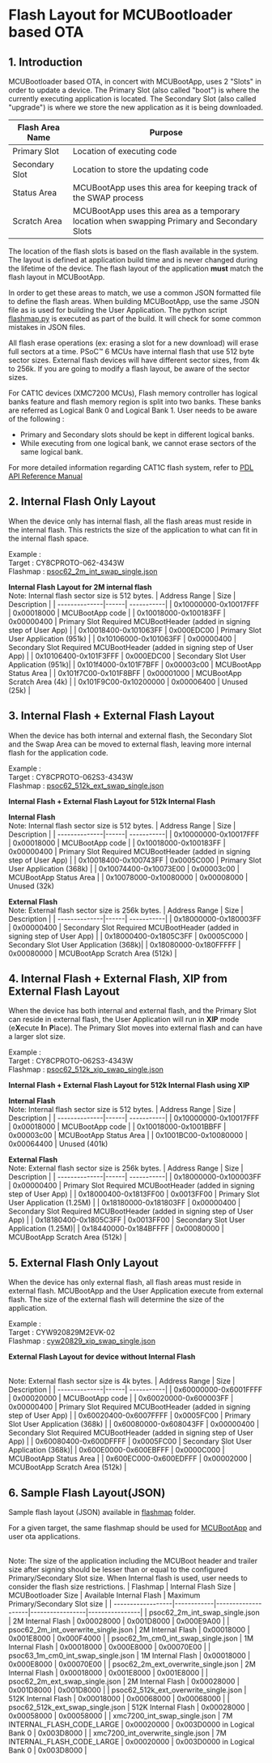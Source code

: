 # Flash Layout for MCUBootloader based OTA

## 1. Introduction

MCUBootloader based OTA, in concert with MCUBootApp, uses 2 "Slots" in order to update a device. The Primary Slot (also called "boot") is where the currently executing application is located. The Secondary Slot (also called "upgrade") is where we store the new application as it is being downloaded.

| Flash Area Name | Purpose |
|-------------------| ---------------------------- |
| Primary Slot | Location of executing code   |
| Secondary Slot| Location to store the updating code |
| Status Area | MCUBootApp uses this area for keeping track of the SWAP process |
| Scratch Area | MCUBootApp uses this area as a temporary location when swapping Primary and Secondary Slots |

The location of the flash slots is based on the flash available in the system. The layout is defined at application build time and is never changed during the lifetime of the device. The flash layout of the application **must** match the flash layout in MCUBootApp.

In order to get these areas to match, we use a common JSON formatted file to define the flash areas. When building MCUBootApp, use the same JSON file as is used for building the User Application. The python script [flashmap.py](./../../scripts/mcuboot/flashmap.py) is executed as part of the build. It will check for some common mistakes in JSON files.

All flash erase operations (ex: erasing a slot for a new download) will erase full sectors at a time. PSoC™ 6 MCUs have internal flash that use 512 byte sector sizes. External flash devices will have different sector sizes, from 4k to 256k. If you are going to modify a flash layout, be aware of the sector sizes.

For CAT1C devices (XMC7200 MCUs), Flash memory controller has logical banks feature and flash memory region is split into two banks. These banks are referred as Logical Bank 0 and Logical Bank 1. User needs to be aware of the following :
- Primary and Secondary slots should be kept in different logical banks.
- While executing from one logical bank, we cannot erase sectors of the same logical bank.

For more detailed information regarding CAT1C flash system, refer to [PDL API Reference Manual](https://infineon.github.io/mtb-pdl-cat1/pdl_api_reference_manual/html/group__group__flash.html)


## 2. Internal Flash Only Layout

When the device only has internal flash, all the flash areas must reside in the internal flash. This restricts the size of the application to what can fit in the internal flash space.

Example  :<br>
Target   : CY8CPROTO-062-4343W<br>
Flashmap : [psoc62_2m_int_swap_single.json](./../../configs/COMPONENT_MCUBOOT/flashmap/psoc62_2m_int_swap_single.json)

**Internal Flash Layout for 2M internal flash**
<br>Note: Internal flash sector size is 512 bytes.
| Address Range | Size | Description |
| --------------|------| -----------|
| 0x10000000-0x10017FFF | 0x00018000 | MCUBootApp code |
| 0x10018000-0x100183FF | 0x00000400 | Primary Slot Required MCUBootHeader (added in signing step of User App) |
| 0x10018400-0x101063FF | 0x000EDC00 | Primary Slot User Application (951k) |
| 0x10106000-0x101063FF | 0x00000400 | Secondary Slot Required MCUBootHeader (added in signing step of User App) |
| 0x10106400-0x101F3FFF | 0x000EDC00 | Secondary Slot User Application (951k)|
| 0x101f4000-0x101F7BFF | 0x00003c00 | MCUBootApp Status Area |
| 0x101f7C00-0x101F8BFF | 0x00001000 | MCUBootApp Scratch Area (4k) |
| 0x101F9C00-0x10200000 | 0x00006400 | Unused (25k) |

## 3. Internal Flash + External Flash Layout

When the device has both internal and external flash, the Secondary Slot and the Swap Area can be moved to external flash, leaving more internal flash for the application code.

Example  :<br>
Target   : CY8CPROTO-062S3-4343W<br>
Flashmap : [psoc62_512k_ext_swap_single.json](./../../configs/COMPONENT_MCUBOOT/flashmap/psoc62_512k_ext_swap_single.json)

**Internal Flash  + External Flash Layout for 512k Internal Flash**

**Internal Flash**
<br>Note: Internal flash sector size is 512 bytes.
| Address Range | Size | Description |
| --------------|------| -----------|
| 0x10000000-0x10017FFF | 0x00018000 | MCUBootApp code |
| 0x10018000-0x100183FF | 0x00000400 | Primary Slot Required MCUBootHeader (added in signing step of User App) |
| 0x10018400-0x100743FF | 0x0005C000 | Primary Slot User Application (368k) |
| 0x10074400-0x10073E00 | 0x00003c00 | MCUBootApp Status Area |
| 0x10078000-0x10080000 | 0x00008000 | Unused (32k)

**External Flash**
<br>Note: External flash sector size is 256k bytes.
| Address Range | Size | Description |
| --------------|------| -----------|
| 0x18000000-0x180003FF | 0x00000400 | Secondary Slot Required MCUBootHeader (added in signing step of User App) |
| 0x18000400-0x1805C3FF | 0x0005C000 | Secondary Slot User Application (368k)|
| 0x18080000-0x180FFFFF | 0x00080000 | MCUBootApp Scratch Area (512k) |


## 4. Internal Flash + External Flash, XIP from External Flash Layout

When the device has both internal and external flash, and the Primary Slot can reside in external flash, the User Application will run in **XIP** mode (e**X**ecute **I**n **P**lace). The Primary Slot moves into external flash and can have a larger slot size.

Example  :<br>
Target   : CY8CPROTO-062S3-4343W<br>
Flashmap : [psoc62_512k_xip_swap_single.json](./../../configs/COMPONENT_MCUBOOT/flashmap/psoc62_512k_xip_swap_single.json)

**Internal Flash  + External Flash Layout for 512k Internal Flash using XIP**

**Internal Flash**
<br>Note: Internal flash sector size is 512 bytes.
| Address Range | Size | Description |
| --------------|------| -----------|
| 0x10000000-0x10017FFF | 0x00018000 | MCUBootApp code |
| 0x10018000-0x1001BBFF | 0x00003c00 | MCUBootApp Status Area |
| 0x1001BC00-0x10080000 | 0x00064400 | Unused (401k)

**External Flash**
<br>Note: External flash sector size is 256k bytes.
| Address Range | Size | Description |
| --------------|------| -----------|
| 0x18000000-0x100003FF | 0x00000400 | Primary Slot Required MCUBootHeader (added in signing step of User App) |
| 0x18000400-0x1813FF00 | 0x0013FF00 | Primary Slot User Application (1.25M) |
| 0x18180000-0x181803FF | 0x00000400 | Secondary Slot Required MCUBootHeader (added in signing step of User App) |
| 0x18180400-0x1805C3FF | 0x0013FF00 | Secondary Slot User Application (1.25M)|
| 0x18440000-0x184BFFFF | 0x00080000 | MCUBootApp Scratch Area (512k) |


## 5. External Flash Only Layout

When the device has only external flash, all flash areas must reside in external flash. MCUBootApp and the User Application execute from external flash. The size of the external flash will determine the size of the application.

Example  :<br>
Target   : CYW920829M2EVK-02<br>
Flashmap : [cyw20829_xip_swap_single.json](./../../configs/COMPONENT_MCUBOOT/flashmap/cyw20829_xip_swap_single.json)

**External Flash Layout for device without Internal Flash**

<br>Note: External flash sector size is 4k bytes.
| Address Range | Size | Description |
| --------------|------| -----------|
| 0x60000000-0x6001FFFF | 0x00020000 | MCUBootApp code |
| 0x60020000-0x600003FF | 0x00000400 | Primary Slot Required MCUBootHeader (added in signing step of User App) |
| 0x60020400-0x6007FFFF | 0x0005FC00 | Primary Slot User Application (368k) |
| 0x60080000-0x608043FF | 0x00000400 | Secondary Slot Required MCUBootHeader (added in signing step of User App) |
| 0x60080400-0x600DFFFF | 0x0005FC00 | Secondary Slot User Application (368k)|
| 0x600E0000-0x600EBFFF | 0x0000C000 | MCUBootApp Status Area |
| 0x600EC000-0x600EDFFF | 0x00002000 | MCUBootApp Scratch Area (512k) |


## 6. Sample Flash Layout(JSON)

Sample flash layout (JSON) available in [flashmap](./../../configs/COMPONENT_MCUBOOT/flashmap/) folder.

For a given target, the same flashmap should be used for [MCUBootApp](./MCUBOOT_BUILD_COMMANDS.md) and user ota applications.

<br>Note: The size of the application including the MCUBoot header and trailer size after signing should be lesser than or equal to the configured Primary/Secondary Slot size. When Internal flash is used, user needs to consider the flash size restrictions.
| Flashmap | Internal Flash Size | MCUBootloader Size | Available Internal Flash | Maximum Primary/Secondary Slot size |
| ------------------|------------|--------------------|-----------------|----------------|
| psoc62_2m_int_swap_single.json | 2M Internal Flash | 0x00028000 | 0x001D8000 | 0x000E9A00 |
| psoc62_2m_int_overwrite_single.json | 2M Internal Flash | 0x00018000 | 0x001E8000 | 0x000F4000 |
| psoc62_1m_cm0_int_swap_single.json | 1M Internal Flash | 0x00018000 | 0x000E8000 | 0x00070E00 |
| psoc63_1m_cm0_int_swap_single.json | 1M Internal Flash | 0x00018000 | 0x000E8000 | 0x00070E00 |
| psoc62_2m_ext_overwrite_single.json | 2M Internal Flash | 0x00018000 | 0x001E8000 | 0x001E8000 |
| psoc62_2m_ext_swap_single.json | 2M Internal Flash | 0x00028000 | 0x001D8000 | 0x001D8000 |
| psoc62_512k_ext_overwrite_single.json | 512K Internal Flash | 0x00018000 | 0x00068000 | 0x00068000 |
| psoc62_512k_ext_swap_single.json | 512K Internal Flash | 0x00028000 | 0x00058000 | 0x00058000 |
| xmc7200_int_swap_single.json | 7M INTERNAL_FLASH_CODE_LARGE | 0x00020000 | 0x003D0000 in Logical Bank 0 | 0x003D8000 |
| xmc7200_int_overwrite_single.json | 7M INTERNAL_FLASH_CODE_LARGE | 0x00020000 | 0x003D0000 in Logical Bank 0 | 0x003D8000 |
